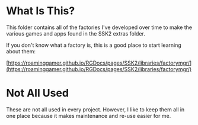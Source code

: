 # What Is This?
This folder contains all of the factories I've developed over time to make the various games and apps found in the SSK2 extras folder.

If you don't know what a factory is, this is a good place to start learning about them:

[https://roaminggamer.github.io/RGDocs/pages/SSK2/libraries/factorymgr/](https://roaminggamer.github.io/RGDocs/pages/SSK2/libraries/factorymgr/)


# Not All Used
These are not all used in every project.  However, I like to keep them all in one place because it makes maintenance and re-use easier for me.